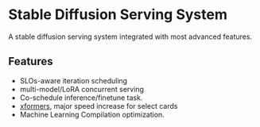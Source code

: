 # Stable Diffusion Serving System
A stable diffusion serving system integrated with most advanced features.
## Features
- SLOs-aware iteration scheduling
- multi-model/LoRA concurrent serving
- Co-schedule inference/finetune task.
- [xformers](https://github.com/AUTOMATIC1111/stable-diffusion-webui/wiki/Xformers), major speed increase for select cards
- Machine Learning Compilation optimization.
